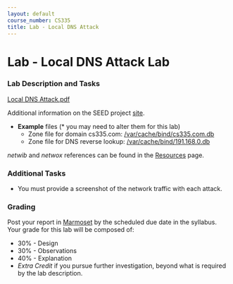 ```yaml
---
layout: default
course_number: CS335
title: Lab - Local DNS Attack
---
```


# Lab - Local DNS Attack Lab

### Lab Description and Tasks

[Local DNS Attack.pdf](DNS_Local.pdf)

Additional information on the SEED project [site](https://seedsecuritylabs.org/Labs_16.04/Networking/DNS_Local/).

- __Example__ files (* you may need to alter them for this lab)
  - Zone file for domain cs335.com: [/var/cache/bind/cs335.com.db](../code/dns/cs335.com.db)
  - Zone file for DNS reverse lookup: [/var/cache/bind/191.168.0.db](../code/dns/191.168.0.db)

_netwib_ and _netwox_ references can be found in the [Resources](../resources/index.html) page.

### Additional Tasks
- You must provide a screenshot of the network traffic with each attack.

### Grading

Post your report in [Marmoset](https://cs.ycp.edu/marmoset) by the scheduled due date in the syllabus. Your grade for this lab will be composed of:
- 30% - Design
- 30% - Observations
- 40% - Explanation
- *Extra Credit* if you pursue further investigation, beyond what is required by the lab description.

